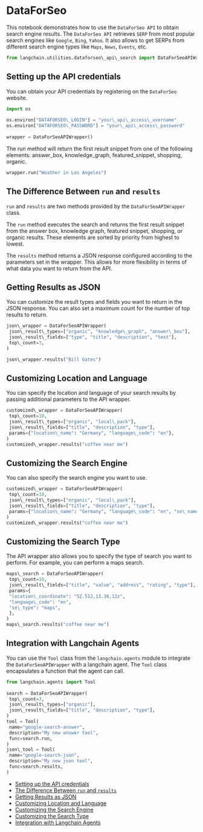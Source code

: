# DataForSeo

This notebook demonstrates how to use the `DataForSeo API` to obtain search engine results. The `DataForSeo API` retrieves `SERP` from most popular search engines like `Google`, `Bing`, `Yahoo`. It also allows to get SERPs from different search engine types like `Maps`, `News`, `Events`, etc.

```python
from langchain.utilities.dataforseo\_api\_search import DataForSeoAPIWrapper  

```

## Setting up the API credentials[​](#setting-up-the-api-credentials "Direct link to Setting up the API credentials")

You can obtain your API credentials by registering on the `DataForSeo` website.

```python
import os  
  
os.environ["DATAFORSEO\_LOGIN"] = "your\_api\_access\_username"  
os.environ["DATAFORSEO\_PASSWORD"] = "your\_api\_access\_password"  
  
wrapper = DataForSeoAPIWrapper()  

```

The run method will return the first result snippet from one of the following elements: answer_box, knowledge_graph, featured_snippet, shopping, organic.

```python
wrapper.run("Weather in Los Angeles")  

```

## The Difference Between `run` and `results`[​](#the-difference-between-run-and-results "Direct link to the-difference-between-run-and-results")

`run` and `results` are two methods provided by the `DataForSeoAPIWrapper` class.

The `run` method executes the search and returns the first result snippet from the answer box, knowledge graph, featured snippet, shopping, or organic results. These elements are sorted by priority from highest to lowest.

The `results` method returns a JSON response configured according to the parameters set in the wrapper. This allows for more flexibility in terms of what data you want to return from the API.

## Getting Results as JSON[​](#getting-results-as-json "Direct link to Getting Results as JSON")

You can customize the result types and fields you want to return in the JSON response. You can also set a maximum count for the number of top results to return.

```python
json\_wrapper = DataForSeoAPIWrapper(  
 json\_result\_types=["organic", "knowledge\_graph", "answer\_box"],  
 json\_result\_fields=["type", "title", "description", "text"],  
 top\_count=3,  
)  

```

```python
json\_wrapper.results("Bill Gates")  

```

## Customizing Location and Language[​](#customizing-location-and-language "Direct link to Customizing Location and Language")

You can specify the location and language of your search results by passing additional parameters to the API wrapper.

```python
customized\_wrapper = DataForSeoAPIWrapper(  
 top\_count=10,  
 json\_result\_types=["organic", "local\_pack"],  
 json\_result\_fields=["title", "description", "type"],  
 params={"location\_name": "Germany", "language\_code": "en"},  
)  
customized\_wrapper.results("coffee near me")  

```

## Customizing the Search Engine[​](#customizing-the-search-engine "Direct link to Customizing the Search Engine")

You can also specify the search engine you want to use.

```python
customized\_wrapper = DataForSeoAPIWrapper(  
 top\_count=10,  
 json\_result\_types=["organic", "local\_pack"],  
 json\_result\_fields=["title", "description", "type"],  
 params={"location\_name": "Germany", "language\_code": "en", "se\_name": "bing"},  
)  
customized\_wrapper.results("coffee near me")  

```

## Customizing the Search Type[​](#customizing-the-search-type "Direct link to Customizing the Search Type")

The API wrapper also allows you to specify the type of search you want to perform. For example, you can perform a maps search.

```python
maps\_search = DataForSeoAPIWrapper(  
 top\_count=10,  
 json\_result\_fields=["title", "value", "address", "rating", "type"],  
 params={  
 "location\_coordinate": "52.512,13.36,12z",  
 "language\_code": "en",  
 "se\_type": "maps",  
 },  
)  
maps\_search.results("coffee near me")  

```

## Integration with Langchain Agents[​](#integration-with-langchain-agents "Direct link to Integration with Langchain Agents")

You can use the `Tool` class from the `langchain.agents` module to integrate the `DataForSeoAPIWrapper` with a langchain agent. The `Tool` class encapsulates a function that the agent can call.

```python
from langchain.agents import Tool  
  
search = DataForSeoAPIWrapper(  
 top\_count=3,  
 json\_result\_types=["organic"],  
 json\_result\_fields=["title", "description", "type"],  
)  
tool = Tool(  
 name="google-search-answer",  
 description="My new answer tool",  
 func=search.run,  
)  
json\_tool = Tool(  
 name="google-search-json",  
 description="My new json tool",  
 func=search.results,  
)  

```

- [Setting up the API credentials](#setting-up-the-api-credentials)
- [The Difference Between `run` and `results`](#the-difference-between-run-and-results)
- [Getting Results as JSON](#getting-results-as-json)
- [Customizing Location and Language](#customizing-location-and-language)
- [Customizing the Search Engine](#customizing-the-search-engine)
- [Customizing the Search Type](#customizing-the-search-type)
- [Integration with Langchain Agents](#integration-with-langchain-agents)

